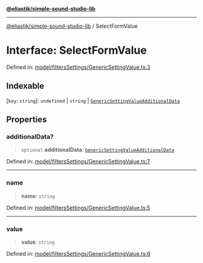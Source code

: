 [**@eliastik/simple-sound-studio-lib**](../README.md)

***

[@eliastik/simple-sound-studio-lib](../README.md) / SelectFormValue

# Interface: SelectFormValue

Defined in: [model/filtersSettings/GenericSettingValue.ts:3](https://github.com/Eliastik/simple-sound-studio-lib/blob/e04ad49295783c41bb6a6926027e9768dbfd228c/lib/model/filtersSettings/GenericSettingValue.ts#L3)

## Indexable

\[`key`: `string`\]: `undefined` \| `string` \| [`GenericSettingValueAdditionalData`](GenericSettingValueAdditionalData.md)

## Properties

### additionalData?

> `optional` **additionalData**: [`GenericSettingValueAdditionalData`](GenericSettingValueAdditionalData.md)

Defined in: [model/filtersSettings/GenericSettingValue.ts:7](https://github.com/Eliastik/simple-sound-studio-lib/blob/e04ad49295783c41bb6a6926027e9768dbfd228c/lib/model/filtersSettings/GenericSettingValue.ts#L7)

***

### name

> **name**: `string`

Defined in: [model/filtersSettings/GenericSettingValue.ts:5](https://github.com/Eliastik/simple-sound-studio-lib/blob/e04ad49295783c41bb6a6926027e9768dbfd228c/lib/model/filtersSettings/GenericSettingValue.ts#L5)

***

### value

> **value**: `string`

Defined in: [model/filtersSettings/GenericSettingValue.ts:6](https://github.com/Eliastik/simple-sound-studio-lib/blob/e04ad49295783c41bb6a6926027e9768dbfd228c/lib/model/filtersSettings/GenericSettingValue.ts#L6)

